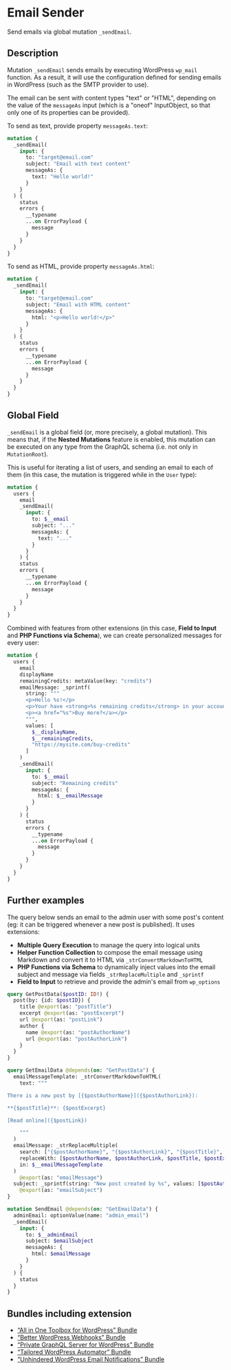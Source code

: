 # Email Sender

Send emails via global mutation `_sendEmail`.

## Description

Mutation `_sendEmail` sends emails by executing WordPress `wp_mail` function. As a result, it will use the configuration defined for sending emails in WordPress (such as the SMTP provider to use).

The email can be sent with content types "text" or "HTML", depending on the value of the `messageAs` input (which is a "oneof" InputObject, so that only one of its properties can be provided).

To send as text, provide property `messageAs.text`:

```graphql
mutation {
  _sendEmail(
    input: {
      to: "target@email.com"
      subject: "Email with text content"
      messageAs: {
        text: "Hello world!"
      }
    }
  ) {
    status
    errors {
      __typename
      ...on ErrorPayload {
        message
      }
    }
  }
}
```

To send as HTML, provide property `messageAs.html`:

```graphql
mutation {
  _sendEmail(
    input: {
      to: "target@email.com"
      subject: "Email with HTML content"
      messageAs: {
        html: "<p>Hello world!</p>"
      }
    }
  ) {
    status
    errors {
      __typename
      ...on ErrorPayload {
        message
      }
    }
  }
}
```

## Global Field

`_sendEmail` is a global field (or, more precisely, a global mutation). This means that, if the **Nested Mutations** feature is enabled, this mutation can be executed on any type from the GraphQL schema (i.e. not only in `MutationRoot`).

This is useful for iterating a list of users, and sending an email to each of them (in this case, the mutation is triggered while in the `User` type):

```graphql
mutation {
  users {
    email
    _sendEmail(
      input: {
        to: $__email
        subject: "..."
        messageAs: {
          text: "..."
        }
      }
    ) {
    status
    errors {
      __typename
      ...on ErrorPayload {
        message
      }
    }
  }
}
```

Combined with features from other extensions (in this case, **Field to Input** and **PHP Functions via Schema**), we can create personalized messages for every user:

```graphql
mutation {
  users {
    email
    displayName
    remainingCredits: metaValue(key: "credits")
    emailMessage: _sprintf(
      string: """
      <p>Hello %s!</p>
      <p>Your have <strong>%s remaining credits</strong> in your account.</p>
      <p><a href="%s">Buy more?</a></p>
      """,
      values: [
        $__displayName,
        $__remainingCredits,
        "https://mysite.com/buy-credits"
      ]
    )
    _sendEmail(
      input: {
        to: $__email
        subject: "Remaining credits"
        messageAs: {
          html: $__emailMessage
        }
      }
    ) {
      status
      errors {
        __typename
        ...on ErrorPayload {
          message
        }
      }
    }
  }
}
```

## Further examples

The query below sends an email to the admin user with some post's content (eg: it can be triggered whenever a new post is published). It uses extensions:

- **Multiple Query Execution** to manage the query into logical units
- **Helper Function Collection** to compose the email message using Markdown and convert it to HTML via `_strConvertMarkdownToHTML`
- **PHP Functions via Schema** to dynamically inject values into the email subject and message via fields `_strReplaceMultiple` and `_sprintf`
- **Field to Input** to retrieve and provide the admin's email from `wp_options`

```graphql
query GetPostData($postID: ID!) {
  post(by: {id: $postID}) {
    title @export(as: "postTitle")
    excerpt @export(as: "postExcerpt")
    url @export(as: "postLink")
    author {
      name @export(as: "postAuthorName")
      url @export(as: "postAuthorLink")
    }
  }
}

query GetEmailData @depends(on: "GetPostData") {
  emailMessageTemplate: _strConvertMarkdownToHTML(
    text: """

There is a new post by [{$postAuthorName}]({$postAuthorLink}):

**{$postTitle}**: {$postExcerpt}

[Read online]({$postLink})

    """
  )
  emailMessage: _strReplaceMultiple(
    search: ["{$postAuthorName}", "{$postAuthorLink}", "{$postTitle}", "{$postExcerpt}", "{$postLink}"],
    replaceWith: [$postAuthorName, $postAuthorLink, $postTitle, $postExcerpt, $postLink],
    in: $__emailMessageTemplate
  )
    @export(as: "emailMessage")
  subject: _sprintf(string: "New post created by %s", values: [$postAuthorName])
    @export(as: "emailSubject")
}

mutation SendEmail @depends(on: "GetEmailData") {
  adminEmail: optionValue(name: "admin_email")
  _sendEmail(
    input: {
      to: $__adminEmail
      subject: $emailSubject
      messageAs: {
        html: $emailMessage
      }
    }
  ) {
    status
  }
}
```

## Bundles including extension

- [“All in One Toolbox for WordPress” Bundle](../../../../../bundle-extensions/all-in-one-toolbox-for-wordpress/docs/modules/all-in-one-toolbox-for-wordpress/en.md)
- [“Better WordPress Webhooks” Bundle](../../../../../bundle-extensions/better-wordpress-webhooks/docs/modules/better-wordpress-webhooks/en.md)
- [“Private GraphQL Server for WordPress” Bundle](../../../../../bundle-extensions/private-graphql-server-for-wordpress/docs/modules/private-graphql-server-for-wordpress/en.md)
- [“Tailored WordPress Automator” Bundle](../../../../../bundle-extensions/tailored-wordpress-automator/docs/modules/tailored-wordpress-automator/en.md)
- [“Unhindered WordPress Email Notifications” Bundle](../../../../../bundle-extensions/unhindered-wordpress-email-notifications/docs/modules/unhindered-wordpress-email-notifications/en.md)
